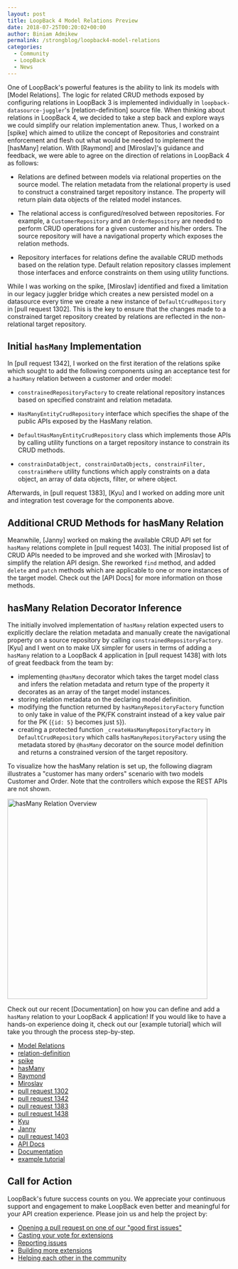 ```yaml
---
layout: post
title: LoopBack 4 Model Relations Preview
date: 2018-07-25T00:20:02+00:00
author: Biniam Admikew
permalink: /strongblog/loopback4-model-relations
categories:
  - Community
  - LoopBack
  - News
---
```


One of LoopBack's powerful features is the ability to link its models with [Model Relations]. The logic for related CRUD methods exposed by configuring relations in LoopBack 3 is implemented individually in `loopback-datasource-juggler`'s [relation-definition] source file. When thinking about relations in LoopBack 4, we decided to take a step back and explore ways we could simplify our relation implementation anew. Thus, I worked on a [spike] which aimed to utilize the concept of Repositories and constraint enforcement and flesh out what would be needed to implement the [hasMany] relation. With [Raymond] and [Miroslav]'s guidance and feedback, we were able to agree on the direction of relations in LoopBack 4 as follows:

- Relations are defined between models via relational properties on the source model. The relation metadata from the relational property is used to construct a constrained target repository instance. The property will return plain data   objects of the related model instances.

- The relational access is configured/resolved between repositories. For example, a `CustomerRepository` and an `OrderRepository` are needed to perform CRUD operations for a given customer and his/her orders. The source repository will have a navigational property which exposes the relation methods.

- Repository interfaces for relations define the available CRUD methods based on the relation type. Default relation repository classes implement those interfaces and enforce constraints on them using utility functions.

While I was working on the spike, [Miroslav] identified and fixed a limitation in our legacy juggler bridge which creates a new persisted model on a datasource every time we create a new instance of `DefaultCrudRepository` in [pull request 1302]. This is the key to ensure that the changes made to a constrained target repository created by relations are reflected in the non-relational target repository.

## Initial `hasMany` Implementation

In [pull request 1342], I worked on the first iteration of the relations spike which sought to add the following components using an acceptance test for a `hasMany` relation between a customer and order model:

- `constrainedRepositoryFactory` to create relational repository instances based on specified constraint and relation metadata.

- `HasManyEntityCrudRepository` interface which specifies the shape of the public APIs exposed by the HasMany relation.

- `DefaultHasManyEntityCrudRepository` class which implements those APIs by calling utility functions on a target repository instance to constrain its CRUD methods.

- `constrainDataObject, constrainDataObjects, constrainFilter, constrainWhere` utility functions which apply constraints on a data object, an array of data objects, filter, or where object.

Afterwards, in [pull request 1383], [Kyu] and I worked on adding more unit and integration test coverage for the components above. 

## Additional CRUD Methods for hasMany Relation

Meanwhile, [Janny] worked on making the available CRUD API set for `hasMany` relations complete in [pull request 1403]. The initial proposed list of CRUD APIs needed to be improved and she worked with [Miroslav] to simplify the relation API design.
She reworked `find` method, and added `delete` and `patch` methods which are applicable to one or more instances of the target model. Check out the [API Docs] for more information on those methods.

## hasMany Relation Decorator Inference

The initially involved implementation of `hasMany` relation expected users to explicitly declare the relation metadata and manually create the navigational property on a source repository by calling `constrainedRepositoryFactory`. [Kyu] and I went on to make UX simpler for users in terms of adding a `hasMany` relation to a LoopBack 4 application in [pull request 1438] with lots of great feedback from the team by:

- implementing `@hasMany` decorator which takes the target model class and infers the relation metadata and return type of the property it decorates as an array of the target model instances.
- storing relation metadata on the declaring model definition.
- modifying the function returned by `hasManyRepositoryFactory` function to only take in value of the PK/FK constraint instead of a key value pair for the PK (`{id: 5}` becomes just `5`}).
- creating a protected function `_createHasManyRepositoryFactory` in `DefaultCrudRepository` which calls `hasManyRepositoryFactory` using the metadata stored by `@hasMany` decorator on the source model definition and
  returns a constrained version of the target repository.

To visualize how the hasMany relation is set up, the following diagram illustrates a "customer has many
orders" scenario with two models Customer and Order. Note that the controllers
which expose the REST APIs are not shown.

<img class="aligncenter" src="https://strongloop.com/blog-assets/2018/07/hasMany-relation-overview.png" alt="hasMany Relation Overview" style="width: 450px; margin:auto;"/>

Check out our recent [Documentation] on how you can define and add a `hasMany`
relation to your LoopBack 4 application! If you would like to have a hands-on
experience doing it, check out our [example tutorial] which will take you
through the process step-by-step.

- [Model Relations](https://loopback.io/doc/en/lb3/Creating-model-relations.html)
- [relation-definition](https://github.com/strongloop/loopback-datasource-juggler/blob/master/lib/relation-definition.js)
- [spike](https://github.com/strongloop/loopback-next/issues/995)
- [hasMany](https://loopback.io/doc/en/lb3/HasMany-relations.html)
- [Raymond](https://github.com/raymondfeng)
- [Miroslav](https://github.com/bajtos)
- [pull request 1302](https://github.com/strongloop/loopback-next/pull/1302)
- [pull request 1342](https://github.com/strongloop/loopback-next/pull/1342)
- [pull request 1383](https://github.com/strongloop/loopback-next/pull/1383)
- [pull request 1438](https://github.com/strongloop/loopback-next/pull/1438)
- [Kyu](https://github.com/shimks)
- [Janny](https://github.com/jannyHou)
- [pull request 1403](https://github.com/strongloop/loopback-next/pull/1403)
- [API Docs](https://apidocs.strongloop.com/@loopback%2fdocs/repository.html#HasManyRepository)
- [Documentation](https://loopback.io/doc/en/lb4/Relations.html)
- [example tutorial](https://loopback.io/doc/en/lb4/todo-list-tutorial.html)

## Call for Action

LoopBack's future success counts on you. We appreciate your continuous support and engagement to make LoopBack even better and meaningful for your API creation experience. Please join us and help the project by:

- [Opening a pull request on one of our "good first issues"](https://github.com/strongloop/loopback-next/labels/good%20first%20issue)
- [Casting your vote for extensions](https://github.com/strongloop/loopback-next/issues/512)
- [Reporting issues](https://github.com/strongloop/loopback-next/issues)
- [Building more extensions](https://github.com/strongloop/loopback-next/issues/647)
- [Helping each other in the community](https://groups.google.com/forum/#!forum/loopbackjs)
